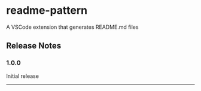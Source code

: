 # readme-pattern

A VSCode extension that generates README.md files

## Release Notes

### 1.0.0

Initial release

---
